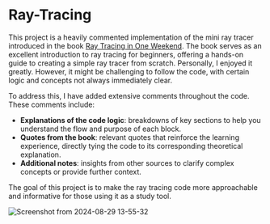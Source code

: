 # Ray-Tracing

This project is a heavily commented implementation of the mini ray tracer introduced in the book  <a href="https://raytracing.github.io/books/RayTracingInOneWeekend.html">Ray Tracing in One Weekend</a>. The book serves as an excellent introduction to ray tracing for beginners, offering a hands-on guide to creating a simple ray tracer from scratch. Personally, I enjoyed it greatly. However, it might be challenging to follow the code, with certain logic and concepts not always immediately clear.

To address this, I have added extensive comments throughout the code. These comments include:

- **Explanations of the code logic**: breakdowns of key sections to help you understand the flow and purpose of each block.
- **Quotes from the book**: relevant quotes that reinforce the learning experience, directly tying the code to its corresponding theoretical explanation.
- **Additional notes**: insights from other sources to clarify complex concepts or provide further context.

The goal of this project is to make the ray tracing code more approachable and informative for those using it as a study tool.

![Screenshot from 2024-08-29 13-55-32](https://github.com/user-attachments/assets/36e91c92-1b77-4b16-87ff-62d222527a08)
